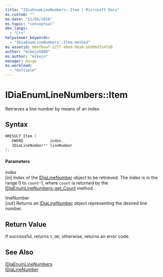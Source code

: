 ```yaml
---
title: "IDiaEnumLineNumbers::Item | Microsoft Docs"
ms.custom: ""
ms.date: "11/04/2016"
ms.topic: "conceptual"
dev_langs: 
  - "C++"
helpviewer_keywords: 
  - "IDiaEnumLineNumbers::Item method"
ms.assetid: 08efbeaf-22f7-49e9-96a8-bb906dfe4fd8
author: "mikejo5000"
ms.author: "mikejo"
manager: douge
ms.workload: 
  - "multiple"
---
```

# IDiaEnumLineNumbers::Item
Retrieves a line number by means of an index.  
  
## Syntax  
  
```C++  
HRESULT Item (   
   DWORD            index,  
   IDiaLineNumber** lineNumber  
);  
```  
  
#### Parameters  
 index  
 [in] Index of the [IDiaLineNumber](../../debugger/debug-interface-access/idialinenumber.md) object to be retrieved. The index is in the range 0 to `count`-1, where `count` is returned by the [IDiaEnumLineNumbers::get_Count](../../debugger/debug-interface-access/idiaenumlinenumbers-get-count.md) method.  
  
 lineNumber  
 [out] Returns an [IDiaLineNumber](../../debugger/debug-interface-access/idialinenumber.md) object representing the desired line number.  
  
## Return Value  
 If successful, returns `S_OK`; otherwise, returns an error code.  
  
## See Also  
 [IDiaEnumLineNumbers](../../debugger/debug-interface-access/idiaenumlinenumbers.md)   
 [IDiaLineNumber](../../debugger/debug-interface-access/idialinenumber.md)